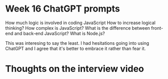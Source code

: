 # Week 16 ChatGPT prompts 
How much logic is involved in coding JavaScript
How to increase logical thinking?
How complex is JavaScript?
What is the difference between front-end and back-end JavaScript?
What is Node.js?

This was interesing to say the least. I had hesitations going into using ChatGPT and I agree that it's better to embrace it rather than fear it. 
# Thoughts on the interview video